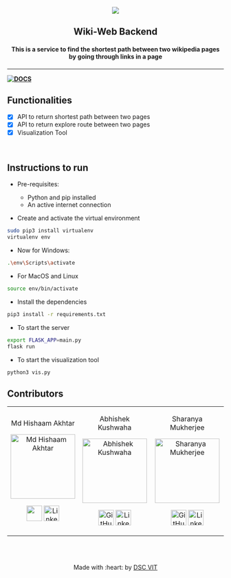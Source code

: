 <p align="center">
<a href="https://dscvit.com">
	<img src="https://user-images.githubusercontent.com/30529572/72455010-fb38d400-37e7-11ea-9c1e-8cdeb5f5906e.png" />
</a>
	<h2 align="center"> Wiki-Web Backend </h2>
	<h4 align="center"> This is a service to find the shortest path between two wikipedia pages by going through links in a page <h4>
</p>

---
[![DOCS](https://img.shields.io/badge/Documentation-see%20docs-green?style=flat-square&logo=appveyor)](INSERT_LINK_FOR_DOCS_HERE) 


## Functionalities
- [X] API to return shortest path between two pages
- [X] API to return explore route between two pages
- [X] Visualization Tool

<br>


## Instructions to run

* Pre-requisites:
	- Python and pip installed
	- An active internet connection
	
* Create and activate the virtual environment
```bash
sudo pip3 install virtualenv
virtualenv env
```
* Now for Windows:
```bash
.\env\Scripts\activate
```

* For MacOS and Linux
```bash
source env/bin/activate
```

* Install the dependencies 
```bash
pip3 install -r requirements.txt
```

* To start the server

```bash
export FLASK_APP=main.py
flask run
```

* To start the visualization tool

```bash
python3 vis.py
```
## Contributors

<table>
<tr align="center">


<td>

Md Hishaam Akhtar

<p align="center">
<img src="https://media-exp1.licdn.com/dms/image/C5103AQF78B1xleVjmg/profile-displayphoto-shrink_200_200/0?e=1599091200&v=beta&t=h8dPr3Nozs8ZNIJZeLzuGm2Fr2TiN9xdXpcFuCIVg3Q" width="150" height="150" alt="Md Hishaam Akhtar">
</p>
<p align="center">
<a href = "https://github.com/mdhishaamakhtar"><img src = "http://www.iconninja.com/files/241/825/211/round-collaboration-social-github-code-circle-network-icon.svg" width="36" height = "36"/></a>
<a href = "https://www.linkedin.com/in/md-hishaam-akhtar-812a3019a/">
<img src = "http://www.iconninja.com/files/863/607/751/network-linkedin-social-connection-circular-circle-media-icon.svg" width="36" height="36" alt="LinkedIn"/>
</td>
<td>

Abhishek Kushwaha

<p align="center">
<img src="https://media-exp1.licdn.com/dms/image/C5103AQHUDNY-Gvm6BQ/profile-displayphoto-shrink_200_200/0?e=1599091200&v=beta&t=xqnJw7HLvqQDuknZP04mUthF2OmMdoJV3F5g096QgRY" width="150" height="150" alt="Abhishek Kushwaha">
</p>
<p align="center">
<a href = "https://github.com/abhishekkushwaha4u"><img src = "http://www.iconninja.com/files/241/825/211/round-collaboration-social-github-code-circle-network-icon.svg" width="36" height = "36" alt="GitHub"/></a>
<a href = "https://www.linkedin.com/in/abhishek-kushwaha-b04341194/">
<img src = "http://www.iconninja.com/files/863/607/751/network-linkedin-social-connection-circular-circle-media-icon.svg" width="36" height="36" alt="LinkedIn"/>
</td>

<td>

Sharanya Mukherjee

<p align="center">
<img src="https://media-exp1.licdn.com/dms/image/C5103AQFG6U5n2wua8A/profile-displayphoto-shrink_200_200/0?e=1599696000&v=beta&t=BuWcQtHSl-MrHvNSwD2RZ8fZQbPie8R3kK8tJgT8ztA" width="150" height="150" alt="Sharanya Mukherjee">
</p>
<p align="center">
<a href = "https://github.com/sharanya02"><img src = "http://www.iconninja.com/files/241/825/211/round-collaboration-social-github-code-circle-network-icon.svg" width="36" height = "36" alt="GitHub"/></a>
<a href = "https://www.linkedin.com/in/sharanya-mukherjee-73a2061a0/">
<img src = "http://www.iconninja.com/files/863/607/751/network-linkedin-social-connection-circular-circle-media-icon.svg" width="36" height="36" alt="LinkedIn"/>


</td>

</table>
<br>
<br>

<p align="center">
	Made with :heart: by <a href="https://dscvit.com">DSC VIT</a>
</p>

